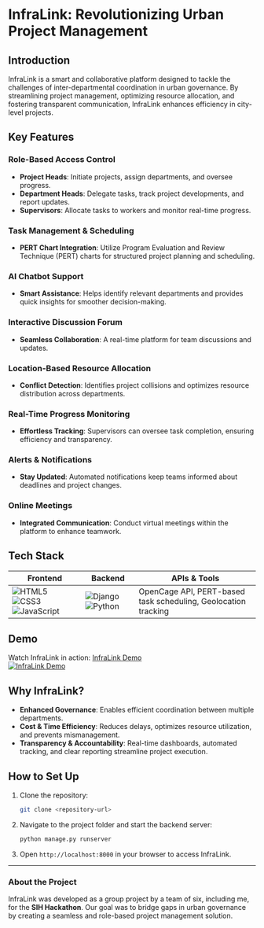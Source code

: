 # InfraLink: Revolutionizing Urban Project Management

## Introduction
InfraLink is a smart and collaborative platform designed to tackle the challenges of inter-departmental coordination in urban governance. By streamlining project management, optimizing resource allocation, and fostering transparent communication, InfraLink enhances efficiency in city-level projects.

## Key Features
### Role-Based Access Control
- **Project Heads**: Initiate projects, assign departments, and oversee progress.
- **Department Heads**: Delegate tasks, track project developments, and report updates.
- **Supervisors**: Allocate tasks to workers and monitor real-time progress.

### Task Management & Scheduling
- **PERT Chart Integration**: Utilize Program Evaluation and Review Technique (PERT) charts for structured project planning and scheduling.

### AI Chatbot Support
- **Smart Assistance**: Helps identify relevant departments and provides quick insights for smoother decision-making.

### Interactive Discussion Forum
- **Seamless Collaboration**: A real-time platform for team discussions and updates.

### Location-Based Resource Allocation
- **Conflict Detection**: Identifies project collisions and optimizes resource distribution across departments.

### Real-Time Progress Monitoring
- **Effortless Tracking**: Supervisors can oversee task completion, ensuring efficiency and transparency.

### Alerts & Notifications
- **Stay Updated**: Automated notifications keep teams informed about deadlines and project changes.

### Online Meetings
- **Integrated Communication**: Conduct virtual meetings within the platform to enhance teamwork.

## Tech Stack
| Frontend | Backend | APIs & Tools |
|----------|--------|--------------|
| ![HTML5](https://img.shields.io/badge/HTML5-E34F26?style=for-the-badge&logo=html5&logoColor=white) ![CSS3](https://img.shields.io/badge/CSS3-1572B6?style=for-the-badge&logo=css3&logoColor=white) ![JavaScript](https://img.shields.io/badge/JavaScript-F7DF1E?style=for-the-badge&logo=javascript&logoColor=black) | ![Django](https://img.shields.io/badge/Django-092E20?style=for-the-badge&logo=django&logoColor=white) ![Python](https://img.shields.io/badge/Python-3776AB?style=for-the-badge&logo=python&logoColor=white) | OpenCage API, PERT-based task scheduling, Geolocation tracking |

## Demo
Watch InfraLink in action: [InfraLink Demo](https://youtu.be/H2G3MTutKuE)  
[![InfraLink Demo](https://img.youtube.com/vi/H2G3MTutKuE/0.jpg)](https://youtu.be/H2G3MTutKuE)

## Why InfraLink?
- **Enhanced Governance**: Enables efficient coordination between multiple departments.  
- **Cost & Time Efficiency**: Reduces delays, optimizes resource utilization, and prevents mismanagement.  
- **Transparency & Accountability**: Real-time dashboards, automated tracking, and clear reporting streamline project execution.  

## How to Set Up
1. Clone the repository:
   ```bash
   git clone <repository-url>
   ```
2. Navigate to the project folder and start the backend server:
   ```bash
   python manage.py runserver
   ```
3. Open `http://localhost:8000` in your browser to access InfraLink.

---

### About the Project
InfraLink was developed as a group project by a team of six, including me, for the **SIH Hackathon**. Our goal was to bridge gaps in urban governance by creating a seamless and role-based project management solution.

